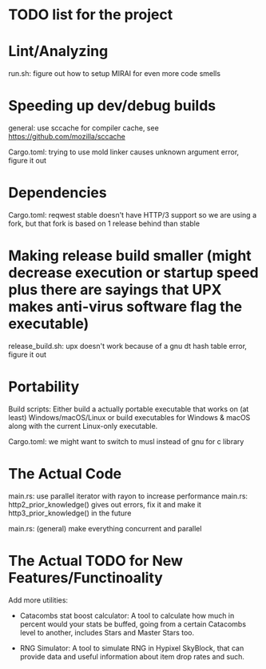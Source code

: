 # TODO list for the project

# Lint/Analyzing

run.sh: figure out how to setup MIRAI for even more code smells

# Speeding up dev/debug builds

general: use sccache for compiler cache, see https://github.com/mozilla/sccache

Cargo.toml: trying to use mold linker causes unknown argument error, figure it out

# Dependencies

Cargo.toml: reqwest stable doesn't have HTTP/3 support so we are using a fork, but that fork is based on 1 release behind than stable

# Making release build smaller (might decrease execution or startup speed plus there are sayings that UPX makes anti-virus software flag the executable)

release_build.sh: upx doesn't work because of a gnu dt hash table error, figure it out

# Portability

Build scripts: Either build a actually portable executable that works on (at least) Windows/macOS/Linux or build executables for Windows & macOS along with the current Linux-only executable.

Cargo.toml: we might want to switch to musl instead of gnu for c library

# The Actual Code

main.rs: use parallel iterator with rayon to increase performance
main.rs: http2\_prior\_knowledge() gives out errors, fix it and make it http3\_prior\_knowledge() in the future

main.rs: (general) make everything concurrent and parallel

# The Actual TODO for New Features/Functinoality

Add more utilities:
 - Catacombs stat boost calculator: A tool to calculate how much in percent would your stats be buffed, going from a certain Catacombs level to another, includes Stars and Master Stars too.

 - RNG Simulator: A tool to simulate RNG in Hypixel SkyBlock, that can provide data and useful information about item drop rates and such.

